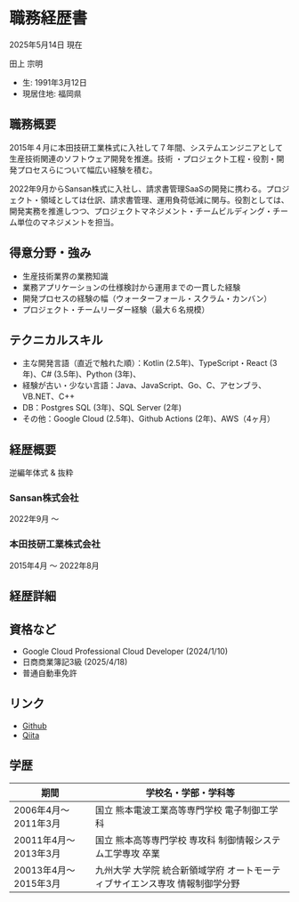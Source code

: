 # 職務経歴書

2025年5月14日 現在

田上 宗明

- 生: 1991年3月12日
- 現居住地: 福岡県

## 職務概要

2015年４月に本田技研工業株式に入社して７年間、システムエンジニアとして生産技術関連のソフトウェア開発を推進。技術 ・プロジェクト工程・役割・開発プロセスらについて幅広い経験を積む。

2022年9月からSansan株式に入社し、請求書管理SaaSの開発に携わる。プロジェクト・領域としては仕訳、請求書管理、運用負荷低減に関与。役割としては、開発実務を推進しつつ、プロジェクトマネジメント・チームビルディング・チーム単位のマネジメントを担当。

## 得意分野・強み

* 生産技術業界の業務知識
* 業務アプリケーションの仕様検討から運用までの一貫した経験
* 開発プロセスの経験の幅（ウォーターフォール・スクラム・カンバン）
* プロジェクト・チームリーダー経験（最大６名規模）

## テクニカルスキル

* 主な開発言語（直近で触れた順）：Kotlin (2.5年)、TypeScript・React (3年)、C# (3.5年)、Python (3年)、
* 経験が古い・少ない言語：Java、JavaScript、Go、C、アセンブラ、VB.NET、C++
* DB：Postgres SQL (3年)、SQL Server (2年)
* その他：Google Cloud (2.5年)、Github Actions (2年)、AWS（4ヶ月）

## 経歴概要
逆編年体式 & 抜粋

### Sansan株式会社
2022年9月 〜

### 本田技研工業株式会社
2015年4月 〜 2022年8月


## 経歴詳細

## 資格など

- Google Cloud Professional Cloud Developer (2024/1/10)
- 日商商業簿記3級 (2025/4/18)
- 普通自動車免許

## リンク

* [Github](https://github.com/somei-san)
* [Qiita](https://qiita.com/goyaYellow)

## 学歴

| 期間                  | 学校名・学部・学科等                                                         |
| --------------------- | ---------------------------------------------------------------------------- |
| 2006年4月〜2011年3月  | 国立 熊本電波工業高等専門学校 電子制御工学科                                 |
| 20011年4月〜2013年3月 | 国立 熊本高等専門学校 専攻科 制御情報システム工学専攻 卒業                   |
| 20013年4月〜2015年3月 | 九州大学 大学院 統合新領域学府 オートモーティブサイエンス専攻 情報制御学分野 |